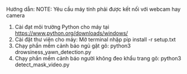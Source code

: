 Hướng dẫn:
NOTE: Yêu cầu máy tính phải được kết nối với webcam hay camera
1. Cài đạt môi trường Python cho máy tại https://www.python.org/downloads/windows/
2. Cài đặt thư viện cho máy:
    Mở terminal nhập pip install -r setup.txt
3. Chạy phần mềm cảnh báo ngủ gật gõ: python3 drowsiness_yawn_detection.py
4. Chạy phần mềm cảnh báo người không đeo khẩu trang gõ: python3 detect_mask_video.py
